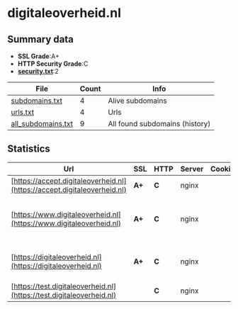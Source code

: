 

# digitaleoverheid.nl
## Summary data


 - **SSL Grade**:A+
 - **HTTP Security Grade**:C
 - **[security.txt](https://www.digitaleoverheid.nl/nieuws/standaard-security-txt-nu-verplicht-voor-overheid/)**:2


| File       | Count | Info |
|------------|-------|------|
|[subdomains.txt](/data/digitaleoverheid.nl/subdomains.txt)|4|Alive subdomains|
|[urls.txt](/data/digitaleoverheid.nl/urls.txt)|4|Urls|
|[all_subdomains.txt](/data/digitaleoverheid.nl/all_subdomains.txt)|9|All found subdomains (history)|


## Statistics


| Url | SSL | HTTP | Server | Cookie | HSTS | CORS | CTO | CSP | XFO | XXP | RP |FP| Tech |Title |
|--------|-------|-------|------|------|------|------|------|------|------|------|------|------|------|------|
|[https://accept.digitaleoverheid.nl](https://accept.digitaleoverheid.nl)| **A+**| **C**|nginx| |:white_check_mark: | | | | | | :white_check_mark: | |Basic HSTS Nginx|401 Authorizatio...|
|[https://www.digitaleoverheid.nl](https://www.digitaleoverheid.nl)| **A+**| **C**|nginx| |:white_check_mark: | | | | | | :white_check_mark: | |HSTS MySQL Nginx PHP:8.2.22 WordPress:6.6.2 Yoast SEO:23.3|Home - Digitale...|
|[https://digitaleoverheid.nl](https://digitaleoverheid.nl)| **A+**| **C**|nginx| |:white_check_mark: | | | | | | :white_check_mark: | |HSTS MySQL Nginx PHP:8.2.22 WordPress||
|[https://test.digitaleoverheid.nl](https://test.digitaleoverheid.nl)| | **C**|nginx| |:white_check_mark: | | | | | | :white_check_mark: | |Basic HSTS Nginx|401 Authorizatio...|

